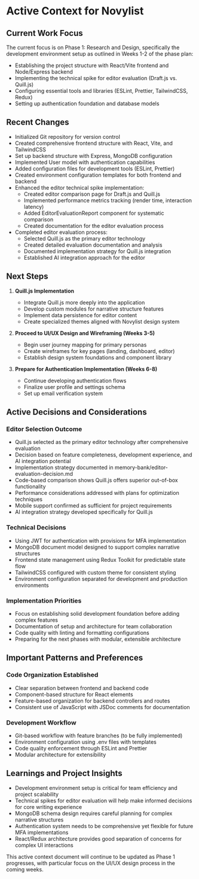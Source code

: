 # Active Context for Novylist

## Current Work Focus
The current focus is on Phase 1: Research and Design, specifically the development environment setup as outlined in Weeks 1-2 of the phase plan:
- Establishing the project structure with React/Vite frontend and Node/Express backend
- Implementing the technical spike for editor evaluation (Draft.js vs. Quill.js)
- Configuring essential tools and libraries (ESLint, Prettier, TailwindCSS, Redux)
- Setting up authentication foundation and database models

## Recent Changes
- Initialized Git repository for version control
- Created comprehensive frontend structure with React, Vite, and TailwindCSS
- Set up backend structure with Express, MongoDB configuration
- Implemented User model with authentication capabilities
- Added configuration files for development tools (ESLint, Prettier)
- Created environment configuration templates for both frontend and backend
- Enhanced the editor technical spike implementation:
  - Created editor comparison page for Draft.js and Quill.js
  - Implemented performance metrics tracking (render time, interaction latency)
  - Added EditorEvaluationReport component for systematic comparison
  - Created documentation for the editor evaluation process
- Completed editor evaluation process:
  - Selected Quill.js as the primary editor technology
  - Created detailed evaluation documentation and analysis
  - Documented implementation strategy for Quill.js integration
  - Established AI integration approach for the editor

## Next Steps
1. **Quill.js Implementation**
   - Integrate Quill.js more deeply into the application
   - Develop custom modules for narrative structure features
   - Implement data persistence for editor content
   - Create specialized themes aligned with Novylist design system

2. **Proceed to UI/UX Design and Wireframing (Weeks 3-5)**
   - Begin user journey mapping for primary personas
   - Create wireframes for key pages (landing, dashboard, editor)
   - Establish design system foundations and component library

3. **Prepare for Authentication Implementation (Weeks 6-8)**
   - Continue developing authentication flows
   - Finalize user profile and settings schema
   - Set up email verification system

## Active Decisions and Considerations

### Editor Selection Outcome
- Quill.js selected as the primary editor technology after comprehensive evaluation
- Decision based on feature completeness, development experience, and AI integration potential
- Implementation strategy documented in memory-bank/editor-evaluation-decision.md
- Code-based comparison shows Quill.js offers superior out-of-box functionality
- Performance considerations addressed with plans for optimization techniques
- Mobile support confirmed as sufficient for project requirements
- AI integration strategy developed specifically for Quill.js

### Technical Decisions
- Using JWT for authentication with provisions for MFA implementation
- MongoDB document model designed to support complex narrative structures
- Frontend state management using Redux Toolkit for predictable state flow
- TailwindCSS configured with custom theme for consistent styling
- Environment configuration separated for development and production environments

### Implementation Priorities
- Focus on establishing solid development foundation before adding complex features
- Documentation of setup and architecture for team collaboration
- Code quality with linting and formatting configurations
- Preparing for the next phases with modular, extensible architecture

## Important Patterns and Preferences

### Code Organization Established
- Clear separation between frontend and backend code
- Component-based structure for React elements
- Feature-based organization for backend controllers and routes
- Consistent use of JavaScript with JSDoc comments for documentation

### Development Workflow
- Git-based workflow with feature branches (to be fully implemented)
- Environment configuration using .env files with templates
- Code quality enforcement through ESLint and Prettier
- Modular architecture for extensibility

## Learnings and Project Insights
- Development environment setup is critical for team efficiency and project scalability
- Technical spikes for editor evaluation will help make informed decisions for core writing experience
- MongoDB schema design requires careful planning for complex narrative structures
- Authentication system needs to be comprehensive yet flexible for future MFA implementations
- React/Redux architecture provides good separation of concerns for complex UI interactions

This active context document will continue to be updated as Phase 1 progresses, with particular focus on the UI/UX design process in the coming weeks.
